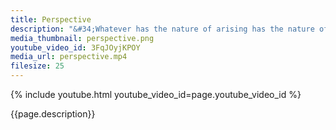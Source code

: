 ```yaml
---
title: Perspective
description: "&#34;Whatever has the nature of arising has the nature of ceasing.&#34; The Buddha"
media_thumbnail: perspective.png
youtube_video_id: 3FqJOyjKPOY
media_url: perspective.mp4
filesize: 25
---
```


{% include youtube.html youtube_video_id=page.youtube_video_id %}

<div class="buddha_quote">{{page.description}}</div>
